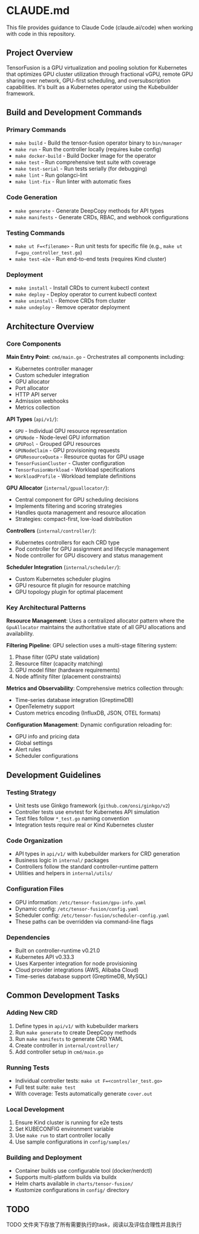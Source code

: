 # CLAUDE.md

This file provides guidance to Claude Code (claude.ai/code) when working with code in this repository.

## Project Overview

TensorFusion is a GPU virtualization and pooling solution for Kubernetes that optimizes GPU cluster utilization through fractional vGPU, remote GPU sharing over network, GPU-first scheduling, and oversubscription capabilities. It's built as a Kubernetes operator using the Kubebuilder framework.

## Build and Development Commands

### Primary Commands
- `make build` - Build the tensor-fusion operator binary to `bin/manager`
- `make run` - Run the controller locally (requires kube config)
- `make docker-build` - Build Docker image for the operator
- `make test` - Run comprehensive test suite with coverage
- `make test-serial` - Run tests serially (for debugging)
- `make lint` - Run golangci-lint
- `make lint-fix` - Run linter with automatic fixes

### Code Generation
- `make generate` - Generate DeepCopy methods for API types
- `make manifests` - Generate CRDs, RBAC, and webhook configurations

### Testing Commands
- `make ut F=<filename>` - Run unit tests for specific file (e.g., `make ut F=gpu_controller_test.go`)
- `make test-e2e` - Run end-to-end tests (requires Kind cluster)

### Deployment
- `make install` - Install CRDs to current kubectl context
- `make deploy` - Deploy operator to current kubectl context
- `make uninstall` - Remove CRDs from cluster
- `make undeploy` - Remove operator deployment

## Architecture Overview

### Core Components

**Main Entry Point**: `cmd/main.go` - Orchestrates all components including:
- Kubernetes controller manager
- Custom scheduler integration
- GPU allocator
- Port allocator
- HTTP API server
- Admission webhooks
- Metrics collection

**API Types** (`api/v1/`):
- `GPU` - Individual GPU resource representation
- `GPUNode` - Node-level GPU information
- `GPUPool` - Grouped GPU resources
- `GPUNodeClaim` - GPU provisioning requests
- `GPUResourceQuota` - Resource quotas for GPU usage
- `TensorFusionCluster` - Cluster configuration
- `TensorFusionWorkload` - Workload specifications
- `WorkloadProfile` - Workload template definitions

**GPU Allocator** (`internal/gpuallocator/`):
- Central component for GPU scheduling decisions
- Implements filtering and scoring strategies
- Handles quota management and resource allocation
- Strategies: compact-first, low-load distribution

**Controllers** (`internal/controller/`):
- Kubernetes controllers for each CRD type
- Pod controller for GPU assignment and lifecycle management
- Node controller for GPU discovery and status management

**Scheduler Integration** (`internal/scheduler/`):
- Custom Kubernetes scheduler plugins
- GPU resource fit plugin for resource matching
- GPU topology plugin for optimal placement

### Key Architectural Patterns

**Resource Management**: Uses a centralized allocator pattern where the `GpuAllocator` maintains the authoritative state of all GPU allocations and availability.

**Filtering Pipeline**: GPU selection uses a multi-stage filtering system:
1. Phase filter (GPU state validation)
2. Resource filter (capacity matching)  
3. GPU model filter (hardware requirements)
4. Node affinity filter (placement constraints)

**Metrics and Observability**: Comprehensive metrics collection through:
- Time-series database integration (GreptimeDB)
- OpenTelemetry support
- Custom metrics encoding (InfluxDB, JSON, OTEL formats)

**Configuration Management**: Dynamic configuration reloading for:
- GPU info and pricing data
- Global settings
- Alert rules
- Scheduler configurations

## Development Guidelines

### Testing Strategy
- Unit tests use Ginkgo framework (`github.com/onsi/ginkgo/v2`)
- Controller tests use envtest for Kubernetes API simulation
- Test files follow `*_test.go` naming convention
- Integration tests require real or Kind Kubernetes cluster

### Code Organization
- API types in `api/v1/` with kubebuilder markers for CRD generation
- Business logic in `internal/` packages
- Controllers follow the standard controller-runtime pattern
- Utilities and helpers in `internal/utils/`

### Configuration Files
- GPU information: `/etc/tensor-fusion/gpu-info.yaml`
- Dynamic config: `/etc/tensor-fusion/config.yaml` 
- Scheduler config: `/etc/tensor-fusion/scheduler-config.yaml`
- These paths can be overridden via command-line flags

### Dependencies
- Built on controller-runtime v0.21.0
- Kubernetes API v0.33.3
- Uses Karpenter integration for node provisioning
- Cloud provider integrations (AWS, Alibaba Cloud)
- Time-series database support (GreptimeDB, MySQL)

## Common Development Tasks

### Adding New CRD
1. Define types in `api/v1/` with kubebuilder markers
2. Run `make generate` to create DeepCopy methods
3. Run `make manifests` to generate CRD YAML
4. Create controller in `internal/controller/`
5. Add controller setup in `cmd/main.go`

### Running Tests
- Individual controller tests: `make ut F=<controller_test.go>`
- Full test suite: `make test`  
- With coverage: Tests automatically generate `cover.out`

### Local Development
1. Ensure Kind cluster is running for e2e tests
2. Set KUBECONFIG environment variable
3. Use `make run` to start controller locally
4. Use sample configurations in `config/samples/`

### Building and Deployment
- Container builds use configurable tool (docker/nerdctl)
- Supports multi-platform builds via buildx
- Helm charts available in `charts/tensor-fusion/`
- Kustomize configurations in `config/` directory

## TODO
TODO 文件夹下存放了所有需要执行的task，阅读以及评估合理性并且执行